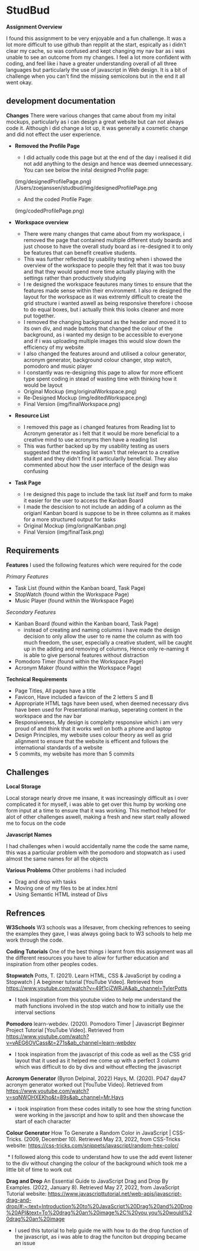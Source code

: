 
# StudBud 
__Assignment Overview__

I found this assignment to be very enjoyable and a fun challenge. It was a lot more difficult to use github than repplit at the start, espically as i didn't clear my cache, so was confused and kept changing my nav bar as i was unable to see an outcome from my changes. I feel a lot more confident with coding, and feel like i have a greater understanding overall of all three languages but particularly the use of javascript in Web design. It is a bit of challenge when you can't find the missing semicolons but in the end it all went okay. 

## development documentation
 __Changes__ There were various changes that came about from my inital mockups, particularly as i can design a great website but can not always code it. Although i did change a lot up, it was generally a cosmetic change and did not effect the user experience. 
 * __Removed the Profile Page__
    * I did actually code this page but at the end of the day i realised it did not add anything to the design and hence was deemed unnecessary. You can see below the inital designed 
    Profile page:

    (img/designedProfilePage.png)
    /Users/zoejanssen/studbud/img/designedProfilePage.png

    * And the coded Profile Page: 

    (img/codedProfilePage.png)

 * __Workspace overview__
     * There were many changes that came about from my workspace, i removed the page that contained multiple different study boards and just choose to have the overall study board as i re-designed it to only be features that can benefit creative students.
     * This was further reflected by usability testing when i showed the overview of the workspace to people they felt that it was too busy and that they would spend more time actually playing with the settings rather than productively studying
     * I re designed the workspace feautures many times to ensure that the features made sense within their environment. I also re designed the layout for the workspace as it was extremly difficult to create the grid structure i wanted aswell as being responsive therefore i choose to do equal boxes, but i actually think this looks cleaner and more put together.
     * I removed the changing background as the header and moved it to its own div, and made buttons that changed the colour of the background, as i wanted my design to be accessible to everyone and if i was uploading multiple images this would slow down the efficiency of my website
     * I also changed the features around and utilised a colour generator, acronym generator, background colour changer, stop watch, pomodoro and music player
     * I constantly was re-designing this page to allow for more efficent type spent coding in stead of wasting time with thinking how it would be layout
     * Original Mockup
     (img/originalWorkspace.png)
    * Re-Designed Mockup
      (img/editedWorkspace.png)
    * Final Version
     (img/finalWorkspace.png)

* __Resource List__
    * I removed this page as i changed features from Reading list to Acronym generator as i felt that it would be more beneficial to a creative mind to use acronyms then have a reading list 
    * This was further backed up by my usability testing as users suggested that the reading list wasn't that relevant to a creative student and they didn't find it particularlly beneficial. They also commented about how the user interface of the design was confusing

* __Task Page__
    * I re designed this page to include the task list itself and form to make it easier for the user to access the Kanban Board 
    * I made the descision to not include an adding of a column as the origianl Kanban board is suppose to be in three columns as it makes for a more structured output for tasks 
    * Original Mockup
      (img/orignalKanban.png)
    * Final Version
     (img/finalTask.png)

## Requirements

__Features__
I used the following features which were required for the code

*Primary Features*

* Task List (found within the Kanban board, Task Page)
* StopWatch (found within the Workspace Page)
* Music Player (found within the Workspace Page)

*Secondary Features*

* Kanban Board (found within the Kanban board, Task Page)
    * instead of creating and naming columns i have made the design decision to only allow the user to re name the column as with too much freedom, the user, especially a creative student, will be caught up in the adding and removing of columns, Hence only re-naming it is able to give personal features without distraction
* Pomodoro Timer (found within the Workspace Page)
* Acronym Maker (found within the Workspace Page)

__Technical Requirements__
* Page Titles, All pages have a title 
* Favicon, Have included a favicon of the 2 letters S and B
* Appropriate HTML tags have been used, when deemed necessary divs have been used for Presentational markup, seperating content in the workspace and the nav bar
* Responsiveness, My design is complelty responsive which i am very proud of and think that it works well on both a phone and laptop
* Design Principles, my website uses colour theory as well as grid alignment to ensure that the website is efficent and follows the international standards of a website
* 5 commits, my website has more than 5 commits

## Challenges
__Local Storage__

Local storage nearly drove me insane, it was increasingly difficult as i over complicated it for myself, i was able to get over this hump by working one form input at a time to ensure that it was working. This method helped for alot of other challenges aswell, making a fresh and new start really allowed me to focus on the code

__Javascript Names__

I had challenges when i would accidentally name the code the same name, this was a particular problem with the pomodoro and stopwatch as i used almost the same names for all the objects

__Various Problems__
Other problems i had included 
* Drag and drop with tasks 
* Moving one of my files to be at index.html
* Using Semantic HTML instead of Divs


## Refrences

__W3Schools__
W3 schools was a lifesaver, from checking refrences to seeing the examples they gave, I was always goiing back to W3 schools to help me work through the code.

__Coding Tutorials__
One of the best things i learnt from this assignment was all the different resources you have to allow for further education and inspiration from other peoples codes.

__Stopwatch__
Potts, T. (2021). Learn HTML, CSS & JavaScript by coding a Stopwatch | A beginner tutorial [YouTube Video]. Retrieved from https://www.youtube.com/watch?v=49f1cjZWRJA&ab_channel=TylerPotts

* I took inspiration from this youtube video to help me understand the math functions involved in the stop watch and how to initially use the interval sections

__Pomodoro__
learn-webdev. (2020). Pomodoro Timer | Javascript Beginner Project Tutorial [YouTube Video]. Retrieved from https://www.youtube.com/watch?v=vAEG6OVCass&t=271s&ab_channel=learn-webdev

* I took inspiration from the javascript of this code as well as the CSS grid layout that it used as it helped me come up with a perfect 3 column which was difficult to do by divs and without effecting the javascript


__Acronym Generator__
(Byron Delpinal, 2022)
Hays, M. (2020). P047 day47 acronym generator worked out [YouTube Video]. Retrieved from https://www.youtube.com/watch?v=sqNWOHXEKho&t=89s&ab_channel=Mr.Hays

* i took inspiration from these codes initally to see how the string function were working in the javscript and how to split and then showcase the start of each character


__Colour Generator__
How To Generate a Random Color in JavaScript | CSS-Tricks. (2009, December 10). Retrieved May 23, 2022, from CSS-Tricks website: https://css-tricks.com/snippets/javascript/random-hex-color/

‌ * I followed along this code to understand how to use the add event listener to the div without changing the colour of the background which took me a little  bit of time to work out

__Drag and Drop__
An Essential Guide to JavaScript Drag and Drop By Examples. (2022, January 8). Retrieved May 27, 2022, from JavaScript Tutorial website: https://www.javascripttutorial.net/web-apis/javascript-drag-and-drop/#:~:text=Introduction%20to%20JavaScript%20Drag%20and%20Drop%20API&text=To%20drag%20an%20image%2C%20you,you%20would%20drag%20an%20image

* I used this tutorial to help guide me with how to do the drop function of the javascript, as i was able to drag the funciton but dropping became an issue
‌






